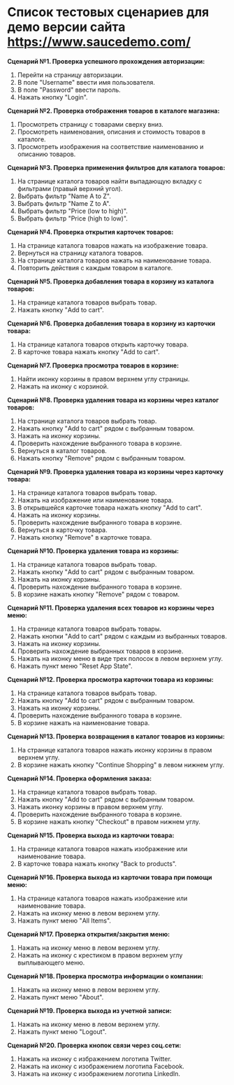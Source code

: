 ﻿# Список тестовых сценариев для демо версии сайта https://www.saucedemo.com/

**Сценарий №1. Проверка успешного прохождения авторизации:**

1. Перейти на страницу авторизации.
1. В поле "Username" ввести имя пользователя.
1. В поле "Password" ввести пароль.
1. Нажать кнопку "Login".

**Сценарий №2. Проверка отображения товаров в каталоге магазина:**

1. Просмотреть страницу с товарами сверху вниз.
1. Просмотреть наименования, описания и стоимость товаров в каталоге.
1. Просмотреть изображения на соответствие наименованию и описанию товаров.

**Сценарий №3. Проверка применения фильтров для каталога товаров:**

1. На странице каталога товаров найти выпадающую вкладку с фильтрами (правый верхний угол).
1. Выбрать фильтр "Name A to Z".
1. Выбрать фильтр "Name Z to A".
1. Выбрать фильтр "Price (low to high)".
1. Выбрать фильтр "Price (high to low)".

**Сценарий №4. Проверка открытия карточек товаров:**

1. На странице каталога товаров нажать на изображение товара.
1. Вернуться на страницу каталога товаров.
1. На странице каталога товаров нажать на наименование товара.
1. Повторить действия с каждым товаром в каталоге.

**Сценарий №5. Проверка добавления товара в корзину из каталога товаров:**

1. На странице каталога товаров выбрать товар.
1. Нажать кнопку "Add to cart".

**Сценарий №6. Проверка добавления товара в корзину из карточки товара:**

1. На странице каталога товаров открыть карточку товара.
1. В карточке товара нажать кнопку "Add to cart".

**Сценарий №7. Проверка просмотра товаров в корзине:**

1. Найти иконку корзины в правом верхнем углу страницы.
1. Нажать на иконку с корзиной.

**Сценарий №8. Проверка удаления товара из корзины через каталог товаров:**

1. На странице каталога товаров выбрать товар.
1. Нажать кнопку "Add to cart" рядом с выбранным товаром.
1. Нажать на иконку корзины.
1. Проверить нахождение выбранного товара в корзине.
1. Вернуться в каталог товаров.
1. Нажать кнопку "Remove" рядом с выбранным товаром.

**Сценарий №9. Проверка удаления товара из корзины через карточку товара:**

1. На странице каталога товаров выбрать товар.
1. Нажать на изображение или наименование товара.
1. В открывшейся карточке товара нажать кнопку "Add to cart".
1. Нажать на иконку корзины.
1. Проверить нахождение выбранного товара в корзине.
1. Вернуться в карточку товара.
1. Нажать кнопку "Remove" в карточке товара.

**Сценарий №10. Проверка удаления товара из корзины:**

1. На странице каталога товаров выбрать товар.
1. Нажать кнопку "Add to cart" рядом с выбранным товаром.
1. Нажать на иконку корзины.
1. Проверить нахождение выбранного товара в корзине.
1. В корзине нажать кнопку "Remove" рядом с товаром.

**Сценарий №11. Проверка удаления всех товаров из корзины через меню:**

1. На странице каталога товаров выбрать товары.
1. Нажать кнопки "Add to cart" рядом с каждым из выбранных товаров.
1. Нажать на иконку корзины.
1. Проверить нахождение выбранных товаров в корзине.
1. Нажать на иконку меню в виде трех полосок в левом верхнем углу.
1. Нажать пункт меню "Reset App State".

**Сценарий №12. Проверка просмотра карточки товара из корзины:**

1. На странице каталога товаров выбрать товар.
1. Нажать кнопку "Add to cart" рядом с выбранным товаром.
1. Нажать на иконку корзины.
1. Проверить нахождение выбранного товара в корзине.
1. В корзине нажать на наименование товара.

**Сценарий №13. Проверка возвращения в каталог товаров из корзины:**

1. На странице каталога товаров нажать иконку корзины в правом верхнем углу.
1. В корзине нажать кнопку "Continue Shopping" в левом нижнем углу.

**Сценарий №14. Проверка оформления заказа:**

1. На странице каталога товаров выбрать товар.
1. Нажать кнопку "Add to cart" рядом с выбранным товаром.
1. Нажать иконку корзины в правом верхнем углу.
1. Проверить нахождение выбранного товара в корзине.
1. В корзине нажать кнопку "Checkout" в правом нижнем углу.

**Сценарий №15. Проверка выхода из карточки товара:**

1. На странице каталога товаров нажать изображение или наименование товара.
1. В карточке товара нажать кнопку "Back to products".

**Сценарий №16. Проверка выхода из карточки товара при помощи меню:**

1. На странице каталога товаров нажать изображение или наименование товара.
1. Нажать на иконку меню в левом верхнем углу.
1. Нажать пункт меню "All Items".

**Сценарий №17. Проверка открытия/закрытия меню:**

1. Нажать на иконку меню в левом верхнем углу.
1. Нажать на иконку с крестиком в правом верхнем углу выплывающего меню.

**Сценарий №18. Проверка просмотра информации о компании:**

1. Нажать на иконку меню в левом верхнем углу.
1. Нажать пункт меню "About".

**Сценарий №19. Проверка выхода из учетной записи:**

1. Нажать на иконку меню в левом верхнем углу.
1. Нажать пункт меню "Logout".

**Сценарий №20. Проверка кнопок связи через соц.сети:**

1. Нажать на иконку с избражением логотипа Twitter.
2. Нажать на иконку с изображением логотипа Facebook.
3. Нажать на иконку с изображением логотипа LinkedIn.



